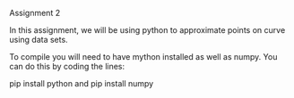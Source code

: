 Assignment 2

In this assignment, we will be using python to approximate points on curve using data sets.

To compile you will need to have mython installed as well as numpy. 
You can do this by coding the lines:

pip install python 
and 
pip install numpy
